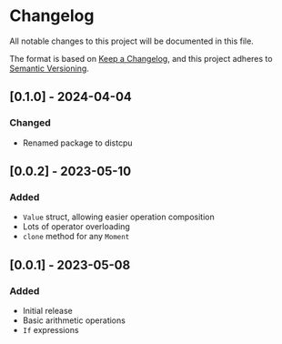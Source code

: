 # Changelog

All notable changes to this project will be documented in this file.

The format is based on [Keep a Changelog](https://keepachangelog.com/en/1.0.0/),
and this project adheres to [Semantic Versioning](https://semver.org/spec/v2.0.0.html).

## [0.1.0] - 2024-04-04

### Changed

- Renamed package to distcpu

## [0.0.2] - 2023-05-10

### Added

- `Value` struct, allowing easier operation composition
- Lots of operator overloading
- `clone` method for any `Moment`

## [0.0.1] - 2023-05-08

### Added

- Initial release
- Basic arithmetic operations
- `If` expressions